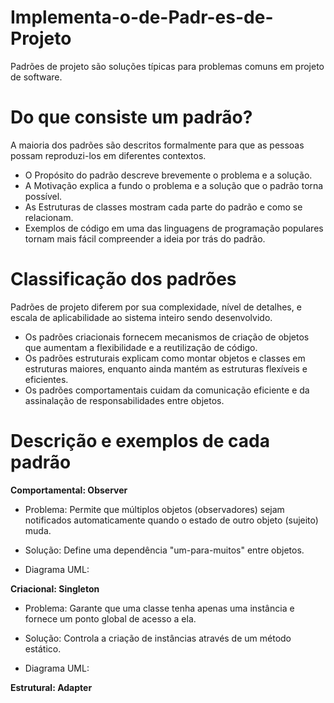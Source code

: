 # Implementa-o-de-Padr-es-de-Projeto
Padrões de projeto são soluções típicas para problemas comuns em projeto de software.
# Do que consiste um padrão?
A maioria dos padrões são descritos formalmente para que as pessoas possam reproduzi-los em diferentes contextos.
* O Propósito do padrão descreve brevemente o problema e a solução.
* A Motivação explica a fundo o problema e a solução que o padrão torna possível.
* As Estruturas de classes mostram cada parte do padrão e como se relacionam.
* Exemplos de código em uma das linguagens de programação populares tornam mais fácil compreender a ideia por trás do padrão.
# Classificação dos padrões
Padrões de projeto diferem por sua complexidade, nível de detalhes, e escala de aplicabilidade ao sistema inteiro sendo desenvolvido.
* Os padrões criacionais fornecem mecanismos de criação de objetos que aumentam a flexibilidade e a reutilização de código.
* Os padrões estruturais explicam como montar objetos e classes em estruturas maiores, enquanto ainda mantém as estruturas flexíveis e eficientes.
* Os padrões comportamentais cuidam da comunicação eficiente e da assinalação de responsabilidades entre objetos.
# Descrição e exemplos de cada padrão
**Comportamental: Observer**
- Problema: Permite que múltiplos objetos (observadores) sejam notificados automaticamente quando o estado de outro objeto (sujeito) muda.
  
- Solução: Define uma dependência "um-para-muitos" entre objetos.
  
 - Diagrama UML:
  
**Criacional: Singleton**

- Problema: Garante que uma classe tenha apenas uma instância e fornece um ponto global de acesso a ela.
-  Solução: Controla a criação de instâncias através de um método estático.
  
-   Diagrama UML:
   
**Estrutural: Adapter**
  
